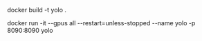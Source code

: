docker build -t yolo .

docker run -it --gpus all --restart=unless-stopped --name yolo -p 8090:8090 yolo